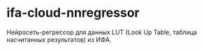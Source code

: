 # ifa-cloud-nnregressor
Нейросеть-регрессор для данных LUT (Look Up Table, таблица насчитанных результатов) из ИФА.
